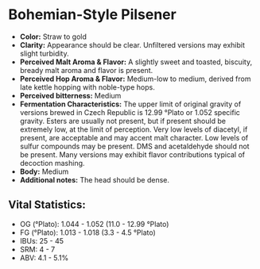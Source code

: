 # Bohemian-Style Pilsener

- **Color:** Straw to gold
- **Clarity:** Appearance should be clear. Unfiltered versions may exhibit slight turbidity.
- **Perceived Malt Aroma & Flavor:** A slightly sweet and toasted, biscuity, bready malt aroma and flavor is present.
- **Perceived Hop Aroma & Flavor:** Medium-low to medium, derived from late kettle hopping with noble-type hops.
- **Perceived bitterness:** Medium
- **Fermentation Characteristics:** The upper limit of original gravity of versions brewed in Czech Republic is 12.99 °Plato or 1.052 specific gravity. Esters are usually not present, but if present should be extremely low, at the limit of perception. Very low levels of diacetyl, if present, are acceptable and may accent malt character. Low levels of sulfur compounds may be present. DMS and acetaldehyde should not be present. Many versions may exhibit flavor contributions typical of decoction mashing.
- **Body:** Medium
- **Additional notes:** The head should be dense.

## Vital Statistics:

- OG (°Plato): 1.044 - 1.052 (11.0 - 12.99 °Plato) 
- FG (°Plato): 1.013 - 1.018 (3.3 - 4.5 °Plato)
- IBUs: 25 - 45
- SRM: 4 - 7
- ABV: 4.1 - 5.1%
